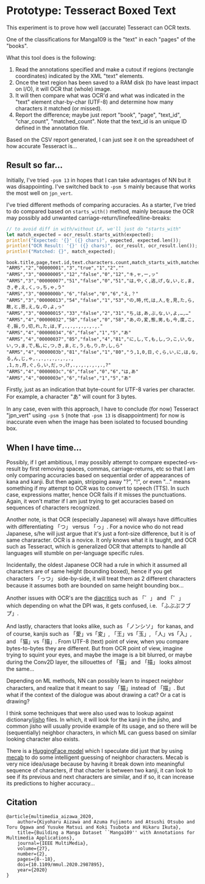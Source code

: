 # Prototype: Tesseract Boxed Text

This experiment is to prove how well (accurate) Tesseract can OCR texts.

One of the classifications for Manga109 is the "text" in each "pages" of the "books".

What this tool does is the following:

1. Read the annotations specified and make a cutout if regions (rectangle coordinates) indicated by the XML "text" elements.
2. Once the text region has been saved to a RAM disk (to have least impact on I/O), it will OCR that (whole) image.
3. It will then compare what was OCR'd and what was indicated in the "text" element char-by-char (UTF-8) and determine how many characters it matched (or missed).
4. Report the difference; maybe just report "book", "page", "text_id", "char_count", "matched_count".  Note that the text_id is an unique ID defined in the annotation file.

Based on the CSV report generated, I can just see it on the spreadsheet of how accurate Tesseract is...

## Result so far...

Initially, I've tried `-psm 13` in hopes that I can take advantages of NN but it was disappointing.  I've switched back to `-psm 5` mainly because that works the most well on `jpn_vert`.

I've tried different methods of comparing accuracies.  As a starter, I've tried to do compared based on `starts_with()` method, mainly because the OCR may possibly add unwanted carriage-return/linefeed/line-breaks:

```rust
// to avoid diff in with/without LF, we'll just do "starts_with"
let match_expected = ocr_result.starts_with(expected);
println!("Expected: '{}' ({} chars)", expected, expected.len());
println!("OCR Result: '{}' ({} chars)", ocr_result, ocr_result.len());
println!("Matched: {}", match_expected);
```

```csv
book.title,page,text.id,text.characters.count,match_starts_with,matched_character_count,missed_character_count,missed_characters.as_array()
"ARMS","2","00000001","3","true","1","2",""
"ARMS","3","00000005","12","false","0","12","キ,ャ,ー,ッ"
"ARMS","3","00000007","51","false","0","51","は,や,く,逃,げ,な,い,と,ま,き,ぞ,え,く,っ,ち,ゃ,う"
"ARMS","3","0000000b","6","false","0","6","え,？"
"ARMS","3","00000013","54","false","1","53","の,時,代,は,人,を,見,た,ら,敵,と,思,え,な,の,よ,っ"
"ARMS","3","00000015","33","false","2","31","ち,は,あ,ぶ,な,い,よ,…,…"
"ARMS","4","00000032","58","false","0","58","あ,の,変,態,男,も,今,度,こ,そ,振,り,切,れ,た,は,ず,.,.,.,.,.,.,."
"ARMS","4","00000034","6","false","1","5","あ"
"ARMS","4","00000037","85","false","4","81","に,し,て,も,し,つ,こ,い,な,い,つ,ま,で,私,に,つ,き,ま,と,う,も,り,か,し,ら"
"ARMS","4","0000003b","81","false","1","80","う,1,0,日,ぐ,ら,い,に,は,な,る,ん,じ,ゃ,.,.,.,.,.,.,.,
,1,ヵ,月,ぐ,ら,い,だ,っ,け,.,.,.,.,.,.,?"
"ARMS","4","0000003c","6","false","0","6","は,あ"
"ARMS","4","0000003e","6","false","1","5","あ"
```

Firstly, just as an indication that byte-count for UTF-8 varies per character.  For example, a character "あ" will count for 3 bytes.

In any case, even with this approach, I have to conclude (for now) Tesseract "jpn_vert" using `-psm 5` (note that `-psm 13` is disappointment) for now is inaccurate even when the image has been isolated to focused bounding box.

## When I have time...

Possibly, if I get ambitious, I may possibly attempt to compare expected-vs-result by first removing spaces, commas, carriage-returns, etc so that I am only comparing accuracies based on sequential order of appearances of kana and kanji.  But then again, stripping away "?", "!", or even "..." means something if my attempt to OCR was to convert to speech (TTS).  In such case, expressions matter, hence OCR fails if it misses the punctuations.  Again, it won't matter if I am just trying to get accuracies based on sequences of characters recognized.

Another note, is that OCR (especially Japanese) will always have difficulties with differentiating 「つ」 versus 「っ」.  For a novice who do not read Japanese, s/he will just argue that it's just a font-size difference, but it is of same chararacter.  OCR is a novice.  It only knows what it is taught,  and OCR such as Tesseract, which is generalized OCR that attempts to handle all languages will stumble on per-language specific rules.

Incidentally, the oldest Japanese OCR had a rule in which it assumed all characters are of same height (bounding boxed), hence if you get characters 「っつ」 side-by-side, it will treat them as 2 different characters because it assumes both are bounded on same height bounding box...

Another issues with OCR's are the [diacritics](https://en.wikipedia.org/wiki/Diacritic) such as 「゛」 and 「゜」 which depending on what the DPI was, it gets confused, i.e.  「ふぶぷフブプ」.

And lastly, characters that looks alike, such as 「ノンシソ」 for kanas, and of course, kanjis such as 「愛」vs「変」, 「王」vs「玉」, 「人」vs「入」, and 「猫」vs「描」.  From UTF-8 (text) point of view, when you compare bytes-to-bytes they are different.  But from OCR point of view, imagine trying to squint your eyes, and maybe the image is a bit blurred, or maybe during the Conv2D layer, the sillouettes of 「猫」 and 「描」 looks almost the same...  

Depending on ML methods, NN can possibly learn to inspect neighbor characters, and realize that it meant to say 「猫」instead of 「描」.  But what if the context of the dialogue was about drawing a cat?  Or a cat is drawing?

I think some techniques that were also used was to lookup against dictionary/[jisho](https://github.com/neologd/mecab-ipadic-neologd) files.  In which, it will look for the kanji in the jisho, and common jisho will usually provide example of its usage, and so there will be (sequentially) neighbor characters, in which ML can guess based on similar looking character also exists.

There is a [HuggingFace model](https://huggingface.co/tohoku-nlp/bert-base-japanese-char-v2) which I speculate did just that by using [mecab](https://taku910.github.io/mecab/) to do some intelligent guessing of neighbor characters.  Mecab is very nice idea/usage because by having it break down into meaningful sequence of characters, if that chacter is between two kanji, it can look to see if its previous and next characters are similar, and if so, it can increase its predictions to higher accuracy...

## Citation

```text
@article{multimedia_aizawa_2020,
    author={Kiyoharu Aizawa and Azuma Fujimoto and Atsushi Otsubo and Toru Ogawa and Yusuke Matsui and Koki Tsubota and Hikaru Ikuta},
    title={Building a Manga Dataset ``Manga109'' with Annotations for Multimedia Applications},
    journal={IEEE MultiMedia},
    volume={27},
    number={2},
    pages={8--18},
    doi={10.1109/mmul.2020.2987895},
    year={2020}
}
```
